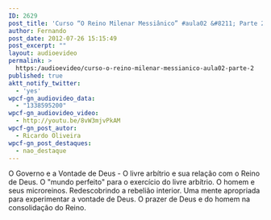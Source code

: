 ```yaml
---
ID: 2629
post_title: 'Curso “O Reino Milenar Messiânico” #aula02 &#8211; Parte 2'
author: Fernando
post_date: 2012-07-26 15:15:49
post_excerpt: ""
layout: audioevideo
permalink: >
  https:/audioevideo/curso-o-reino-milenar-messianico-aula02-parte-2
published: true
aktt_notify_twitter:
  - 'yes'
wpcf-gn_audiovideo_data:
  - "1338595200"
wpcf-gn_audiovideo_video:
  - http://youtu.be/8vW3mjvPkAM
wpcf-gn_post_autor:
  - Ricardo Oliveira
wpcf-gn_post_destaques:
  - nao_destaque
---
```

O Governo e a Vontade de Deus - O livre arbítrio e sua relação com o Reino de Deus. O "mundo perfeito" para o exercício do livre arbítrio. O homem e seus microreinos. Redescobrindo a rebelião interior. Uma mente apropriada para experimentar a vontade de Deus. O prazer de Deus e do homem na consolidação do Reino.

&nbsp;